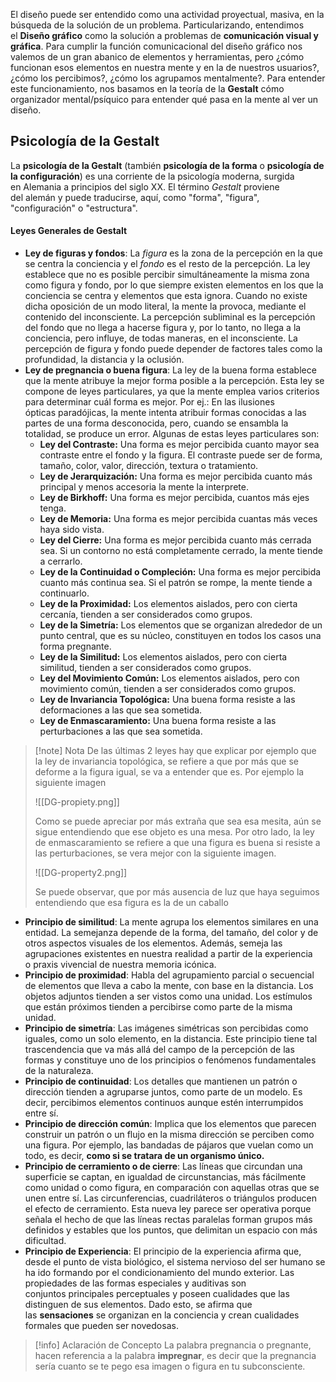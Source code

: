 El diseño puede ser entendido como una actividad proyectual, masiva, en la búsqueda de la solución de un problema.
Particularizando, entendimos el **Diseño gráfico** como la solución a problemas de **comunicación visual y gráfica**. Para cumplir la función comunicacional del diseño gráfico nos valemos de un gran abanico de elementos y herramientas, pero ¿cómo funcionan esos elementos en nuestra mente y en la de nuestros usuarios?, ¿cómo los percibimos?, ¿cómo los agrupamos mentalmente?. Para entender este funcionamiento, nos basamos en la teoría de la **Gestalt** cómo organizador mental/psíquico para entender qué pasa en la mente al ver un diseño.

## Psicología de la Gestalt

La **psicología de la Gestalt** (también **psicología de la forma** o **psicología de la configuración**) es una corriente de la psicología moderna, surgida en Alemania a principios del siglo XX.
El término _Gestalt_ proviene del alemán y puede traducirse, aquí, como "forma", "figura", "configuración" o "estructura".

#### Leyes Generales de Gestalt

- **Ley de figuras y fondos**:​ La _figura_ es la zona de la percepción en la que se centra la conciencia y el _fondo_ es el resto de la percepción. La ley establece que no es posible percibir simultáneamente la misma zona como figura y fondo, por lo que siempre existen elementos en los que la conciencia se centra y elementos que esta ignora. Cuando no existe dicha oposición de un modo literal, la mente la provoca, mediante el contenido del inconsciente. La percepción subliminal es la percepción del fondo que no llega a hacerse figura y, por lo tanto, no llega a la conciencia, pero influye, de todas maneras, en el inconsciente.​ La percepción de figura y fondo puede depender de factores tales como la profundidad, la distancia y la oclusión.​
- **Ley de pregnancia o buena figura**: La ley de la buena forma establece que la mente atribuye la mejor forma posible a la percepción. Esta ley se compone de leyes particulares, ya que la mente emplea varios criterios para determinar cuál forma es mejor. Por ej.: En las ilusiones ópticas paradójicas, la mente intenta atribuir formas conocidas a las partes de una forma desconocida, pero, cuando se ensambla la totalidad, se produce un error. Algunas de estas leyes particulares son:
	- **Ley del Contraste:** Una forma es mejor percibida cuanto mayor sea contraste entre el fondo y la figura.​ El contraste puede ser de forma, tamaño, color, valor, dirección, textura o tratamiento.
	- **Ley de Jerarquización:** Una forma es mejor percibida cuanto más principal y menos accesoria la mente la interprete.​
	- **Ley de Birkhoff:** Una forma es mejor percibida, cuantos más ejes tenga.​
	- **Ley de Memoria:** Una forma es mejor percibida cuantas más veces haya sido vista.
	- **Ley del Cierre:** Una forma es mejor percibida cuanto más cerrada sea. Si un contorno no está completamente cerrado, la mente tiende a cerrarlo.​
	- **Ley de la Continuidad o Compleción:** Una forma es mejor percibida cuanto más continua sea. Si el patrón se rompe, la mente tiende a continuarlo.​
	- **Ley de la Proximidad:** Los elementos aislados, pero con cierta cercanía, tienden a ser considerados como grupos.​
	- **Ley de la Simetría:** Los elementos que se organizan alrededor de un punto central, que es su núcleo, constituyen en todos los casos una forma pregnante.​
	- **Ley de la Similitud:** Los elementos aislados, pero con cierta similitud, tienden a ser considerados como grupos.​
	- **Ley del Movimiento Común:** Los elementos aislados, pero con movimiento común, tienden a ser considerados como grupos.​
	- **Ley de Invariancia Topológica:** Una buena forma resiste a las deformaciones a las que sea sometida.​
	- **Ley de Enmascaramiento:** Una buena forma resiste a las perturbaciones a las que sea sometida.

>[!note] Nota
>De las últimas 2 leyes hay que explicar por ejemplo que la ley de invariancia topológica, se refiere a que por más que se deforme a la figura igual, se va a entender que es. Por ejemplo la siguiente imagen
>
><span class="centerImg"> ![[DG-propiety.png]] </span>
>
>Como se puede apreciar por más extraña que sea esa mesita, aún se sigue entendiendo que ese objeto es una mesa.
>Por otro lado, la ley de enmascaramiento se refiere a que una figura es buena si resiste a las perturbaciones, se vera mejor con la siguiente imagen.
>
><span class="centerImg"> ![[DG-property2.png]] </span>
>
>Se puede observar, que por más ausencia de luz que haya seguimos entendiendo que esa figura es la de un caballo

- **Principio de similitud**: La mente agrupa los elementos similares en una entidad. La semejanza depende de la forma, del tamaño, del color y de otros aspectos visuales de los elementos. Además, semeja las agrupaciones existentes en nuestra realidad a partir de la experiencia o praxis vivencial de nuestra memoria icónica.
- **Principio de proximidad**: Habla del agrupamiento parcial o secuencial de elementos que lleva a cabo la mente, con base en la distancia. Los objetos adjuntos tienden a ser vistos como una unidad. Los estímulos que están próximos tienden a percibirse como parte de la misma unidad.
- **Principio de simetría**: Las imágenes simétricas son percibidas como iguales, como un solo elemento, en la distancia. Este principio tiene tal trascendencia que va más allá del campo de la percepción de las formas y constituye uno de los principios o fenómenos fundamentales de la naturaleza.
- **Principio de continuidad**: Los detalles que mantienen un patrón o dirección tienden a agruparse juntos, como parte de un modelo. Es decir, percibimos elementos continuos aunque estén interrumpidos entre sí.
- **Principio de dirección común**: Implica que los elementos que parecen construir un patrón o un flujo en la misma dirección se perciben como una figura. Por ejemplo, las bandadas de pájaros que vuelan como un todo, es decir, **como si se tratara de un organismo único.**
- **Principio de cerramiento o de cierre**: Las líneas que circundan una superficie se captan, en igualdad de circunstancias, más fácilmente como unidad o como figura, en comparación con aquellas otras que se unen entre sí. Las circunferencias, cuadriláteros o triángulos producen el efecto de cerramiento. Esta nueva ley parece ser operativa porque señala el hecho de que las líneas rectas paralelas forman grupos más definidos y estables que los puntos, que delimitan un espacio con más dificultad.
- **Principio de Experiencia**: El principio de la experiencia afirma que, desde el punto de vista biológico, el sistema nervioso del ser humano se ha ido formando por el condicionamiento del mundo exterior. Las propiedades de las formas especiales y auditivas son conjuntos principales perceptuales y poseen cualidades que las distinguen de sus elementos. Dado esto, se afirma que las **sensaciones** se organizan en la conciencia y crean cualidades formales que pueden ser novedosas.

>[!info] Aclaración de Concepto
>La palabra pregnancia o pregnante, hacen referencia a la palabra **impregnar**, es decir que la pregnancia sería cuanto se te pego esa imagen o figura en tu subconsciente.

